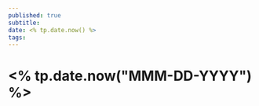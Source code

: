 ```yaml
---
published: true
subtitle: 
date: <% tp.date.now() %>
tags: 
---
```


# <% tp.date.now("MMM-DD-YYYY") %>

